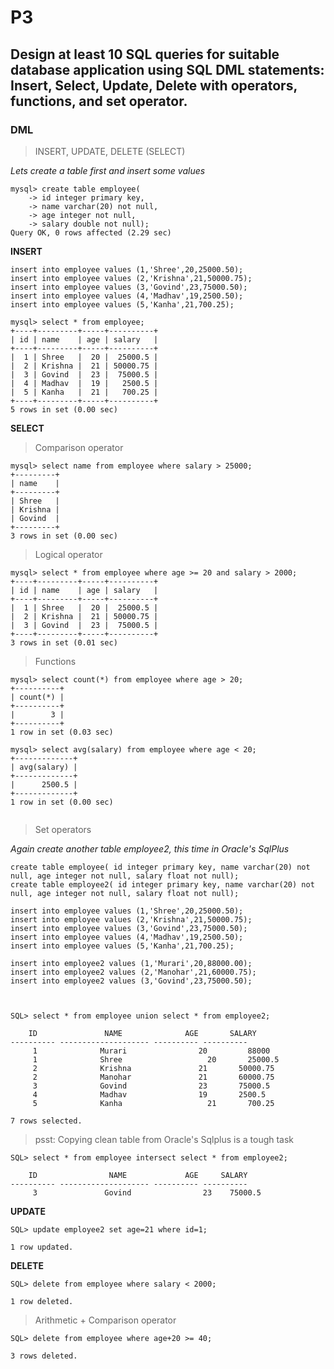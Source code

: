 
# P3

## Design at least 10 SQL queries for suitable database application using SQL DML statements: Insert, Select, Update, Delete with operators, functions, and set operator.

### DML

> INSERT, UPDATE, DELETE  (SELECT)

*Lets create a table first and insert some values*

```
mysql> create table employee(
    -> id integer primary key,
    -> name varchar(20) not null,
    -> age integer not null,
    -> salary double not null);
Query OK, 0 rows affected (2.29 sec)
```

**INSERT**

```
insert into employee values (1,'Shree',20,25000.50);
insert into employee values (2,'Krishna',21,50000.75);
insert into employee values (3,'Govind',23,75000.50);
insert into employee values (4,'Madhav',19,2500.50);
insert into employee values (5,'Kanha',21,700.25);

```

```
mysql> select * from employee;
+----+---------+-----+----------+
| id | name    | age | salary   |
+----+---------+-----+----------+
|  1 | Shree   |  20 |  25000.5 |
|  2 | Krishna |  21 | 50000.75 |
|  3 | Govind  |  23 |  75000.5 |
|  4 | Madhav  |  19 |   2500.5 |
|  5 | Kanha   |  21 |   700.25 |
+----+---------+-----+----------+
5 rows in set (0.00 sec)

```

**SELECT**

> Comparison operator

```
mysql> select name from employee where salary > 25000;
+---------+
| name    |
+---------+
| Shree   |
| Krishna |
| Govind  |
+---------+
3 rows in set (0.00 sec)

```

> Logical operator

```
mysql> select * from employee where age >= 20 and salary > 2000;
+----+---------+-----+----------+
| id | name    | age | salary   |
+----+---------+-----+----------+
|  1 | Shree   |  20 |  25000.5 |
|  2 | Krishna |  21 | 50000.75 |
|  3 | Govind  |  23 |  75000.5 |
+----+---------+-----+----------+
3 rows in set (0.01 sec)

```

> Functions

```
mysql> select count(*) from employee where age > 20;
+----------+
| count(*) |
+----------+
|        3 |
+----------+
1 row in set (0.03 sec)

```

```
mysql> select avg(salary) from employee where age < 20;
+-------------+
| avg(salary) |
+-------------+
|      2500.5 |
+-------------+
1 row in set (0.00 sec)


```
> Set operators

*Again create another table employee2, this time in Oracle's SqlPlus*

```
create table employee( id integer primary key, name varchar(20) not null, age integer not null, salary float not null);
create table employee2( id integer primary key, name varchar(20) not null, age integer not null, salary float not null);

```

```
insert into employee values (1,'Shree',20,25000.50);
insert into employee values (2,'Krishna',21,50000.75);
insert into employee values (3,'Govind',23,75000.50);
insert into employee values (4,'Madhav',19,2500.50);
insert into employee values (5,'Kanha',21,700.25);

insert into employee2 values (1,'Murari',20,88000.00);
insert into employee2 values (2,'Manohar',21,60000.75);
insert into employee2 values (3,'Govind',23,75000.50);


```

```

SQL> select * from employee union select * from employee2;

	ID               NAME 		       AGE       SALARY
---------- -------------------- ---------- ----------
	 1              Murari			      20	     88000
	 1              Shree			        20       25000.5
	 2              Krishna			      21       50000.75
	 2              Manohar			      21       60000.75
	 3              Govind			      23       75000.5
	 4              Madhav			      19       2500.5
	 5              Kanha			        21       700.25

7 rows selected.

```

> psst: Copying clean table from Oracle's Sqlplus is a tough task

```
SQL> select * from employee intersect select * from employee2;

	ID                NAME 		       AGE     SALARY
---------- -------------------- ---------- ----------
	 3               Govind			       23    75000.5

```


**UPDATE**

```
SQL> update employee2 set age=21 where id=1;

1 row updated.

```

**DELETE**

```
SQL> delete from employee where salary < 2000;

1 row deleted.

```

> Arithmetic + Comparison operator
```
SQL> delete from employee where age+20 >= 40;

3 rows deleted.

```
